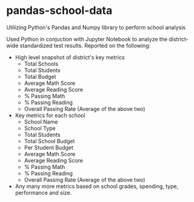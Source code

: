 # pandas-school-data
Utilizing Python's Pandas and Numpy library to perform school analysis

Used Python in conjuction with Jupyter Notebook to analyze the district-wide standardized test results.
Reported on the following:
- High level snapshot of district's key metrics
  - Total Schools
  - Total Students
  - Total Budget
  - Average Math Score
  - Average Reading Score
  - % Passing Math
  - % Passing Reading
  - Overall Passing Rate (Average of the above two)
- Key metrics for each school
  - School Name
  - School Type
  - Total Students
  - Total School Budget
  - Per Student Budget
  - Average Math Score
  - Average Reading Score
  - % Passing Math
  - % Passing Reading
  - Overall Passing Rate (Average of the above two)
- Any many more metrics based on school grades, spending, type, performance and size.
